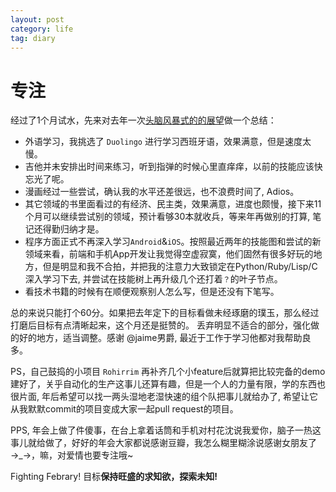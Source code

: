 ```yaml
---
layout: post
category: life
tag: diary
---
```


专注
===

经过了1个月试水，先来对去年一次[头脑风暴式的的展望](http://www.soasme.com/2012/12/30/some-simple-thoughts/)做一个总结：

+ 外语学习，我挑选了 `Duolingo` 进行学习西班牙语，效果满意，但是速度太慢。
+ 吉他并未安排出时间来练习，听到指弹的时候心里直痒痒，以前的技能应该快忘光了呢。
+ 漫画经过一些尝试，确认我的水平还差很远，也不浪费时间了, Adios。
+ 其它领域的书里面看过的有经济、民主类，效果满意，进度也颇慢，接下来11个月可以继续尝试别的领域，预计看够30本就收兵，等来年再做别的打算, 笔记还得勤归纳才是。
+ 程序方面正式不再深入学习`Android`&`iOS`。按照最近两年的技能图和尝试的新领域来看，前端和手机App开发让我觉得空虚寂寞，他们固然有很多好玩的地方，但是明显和我不合拍，并把我的注意力大致锁定在Python/Ruby/Lisp/C深入学习下去, 并尝试在技能树上再升级几个还打着`？`的叶子节点。
+ 看技术书籍的时候有在顺便观察别人怎么写，但是还没有下笔写。

总的来说只能打个60分。如果把去年定下的目标看做未经琢磨的璞玉，那么经过打磨后目标有点清晰起来，这个月还是挺赞的。
丢弃明显不适合的部分，强化做的好的地方，适当调整。感谢 @jaime男爵, 最近于工作于学习他都对我帮助良多。

PS，自己鼓捣的小项目 `Rohirrim` 再补齐几个小feature后就算把比较完备的demo建好了，关乎自动化的生产这事儿还算有趣，但是一个人的力量有限，学的东西也很片面, 年后希望可以找一两头湿地老湿快速的组个队把事儿就给办了, 希望让它从我默默commit的项目变成大家一起pull request的项目。

PPS, 年会上做了件傻事，在台上拿着话筒和手机对村花沈说我爱你，脑子一热这事儿就给做了，好好的年会大家都说感谢豆瓣，我怎么糊里糊涂说感谢女朋友了 →_→，嘛，对爱情也要专注哦~

Fighting Febrary!
目标**保持旺盛的求知欲，探索未知!**

